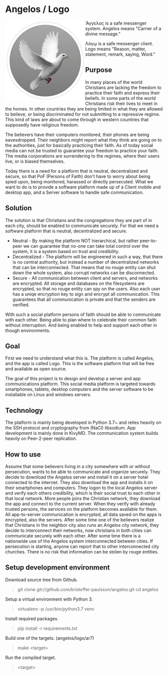 # Angelos / Logo

<img align="left" height="256" src="https://github.com/kristoffer-paulsson/angelos/blob/master/art/angelos.png"/>

Ἄγγελος is a safe messenger system. Angelos means "Carrier of a divine message."

Λόγῳ is a safe messenger client. Logo means "Reason, matter, statement, remark, saying, Word."

## Purpose

In many places of the world Christians are lacking the freedom to practice their faith and express their beliefs. In some parts of the world Christians risk their lives to meet in the homes. In other countries they are being limited in what they are allowed to believe, or being discriminated for not submitting to a repressive regime. This kind of laws are about to come through in western countries that supposedly have religious freedom.

The believers have their computers monitored, their phones are being eavesdropped. Their neighbors might report what they think are going on to the authorities, just for basically practicing their faith. As of today social media can not be trusted to guarantee your freedom to practice your faith. The media corporations are surrendering to the regimes, where their users live, or is biased themselves.

Today there is a need for a platform that is neutral, decentralized and secure, so that PoF (Persons of Faith) don't have to worry about being spied upon, being monitored, harassed or directly persecuted. What we want to do is to provide a software platform made up of a Client mobile and desktop app, and a Server software to handle safe communication.

## Solution

The solution is that Christians and the congregations they are part of in each city, should be enabled to communicate securely. For that we need a software platform that is neutral, decentralized and secure.

* Neutral - By making the platform NOT hierarchical, but rather peer-to-peer we can guarantee that no-one can take total control over the system, it is a system based on trust and credibility.
* Decentralized - The platform will be engineered in such a way, that there is no central authority, but instead a number of decentralized networks that can be interconnected. That means that no rouge entity can shut down the whole system, also corrupt networks can be disconnected.
* Secure - All communication between client and servers, and networks are encrypted. All storage and databases on the filesystems are encrypted, so that no rouge entity can spy on the users. Also each user has a uniqe encryption key to sign and encrypt all communication. This guarantees that all communication is private and that the senders are verified.

With such a social platform persons of faith should be able to communicate with each other. Being able to plan where to celebrate their common faith without interruption. And being enabled to help and support each other in though environments.

## Goal

First we need to understand what this is. The platform is called Angelos, and the app is called Logo. This is the software platform that will be free and available as open source.

The goal of this project is to design and develop a server and app communications platform. This social media platform is targeted towards smartphones, tablets, desktop computers and the server software to be installable on Linux and windows servers.

## Technology

The platform is mainly being developed in Python 3.7~ and relies heavily on the SSH protocol and cryptography from (NaCl) libsodium. App development is mainly done in KivyMD. The communication system builds heavily on Peer-2-peer replication.

## How to use

Assume that some believers living in a city somewhere with or without persecution, wants to be able to communicate and organize securely. They decide to download the Angelos server and install it on a server hotel connected to the internet. They also download the app and installs it on their smartphones and computers. They logon to the local Angelos server and verify each others credibility, which is their social trust to each other in that local network. More people joins the Christian network, they download the app and connect to the current server. When they verify with already trusted persons, the services on the platform becomes available for them. All app-to-server communication is encrypted, all data saved on the apps is encrypted, also the servers. After some time one of the believers realize that Christians in the neighbor city also runs an Angelos city network, they decide to interconnect their networks, now christians in both cities can communicate securely with each other. After some time there is a nationwide use of the Angelos system interconnected between cities. If persecution is starting, anyone can report that to other interconnected city churches. There is no risk that information can be stolen by rouge entities.

## Setup development environment
Download source tree from Github.
> git clone git://github.com/kristoffer-paulsson/angelos.git
> cd angelos

Setup a virtual environment with Python 3.
> virtualenv -p /usr/bin/python3.7 venv

Install required packages.
> pip install -r requirements.txt

Build one of the targets. (angelos/logo/ar7)
> make &lt;target&gt;

Run the compiled target.
> &lt;target&gt;
